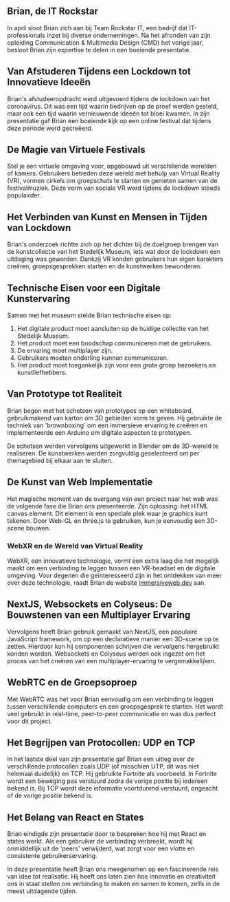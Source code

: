 ## Brian, de IT Rockstar

In april sloot Brian zich aan bij Team Rockstar IT, een bedrijf dat IT-professionals inzet bij diverse ondernemingen. Na het afronden van zijn opleiding Communication & Multimedia Design (CMD) het vorige jaar, besloot Brian zijn expertise te delen in een boeiende presentatie.

## Van Afstuderen Tijdens een Lockdown tot Innovatieve Ideeën

Brian's afstudeeropdracht werd uitgevoerd tijdens de lockdown van het coronavirus. Dit was een tijd waarin bedrijven op de proef werden gesteld, maar ook een tijd waarin vernieuwende ideeën tot bloei kwamen. In zijn presentatie gaf Brian een boeiende kijk op een online festival dat tijdens deze periode werd gecreëerd.

## De Magie van Virtuele Festivals

Stel je een virtuele omgeving voor, opgebouwd uit verschillende werelden of kamers. Gebruikers betreden deze wereld met behulp van Virtual Reality (VR), vormen cirkels om groepschats te starten en genieten samen van de festivalmuziek. Deze vorm van sociale VR werd tijdens de lockdown steeds populairder.

## Het Verbinden van Kunst en Mensen in Tijden van Lockdown

Brian's onderzoek richtte zich op het dichter bij de doelgroep brengen van de kunstcollectie van het Stedelijk Museum, iets wat door de lockdown een uitdaging was geworden. Dankzij VR konden gebruikers hun eigen karakters creëren, groepsgesprekken starten en de kunstwerken bewonderen.

## Technische Eisen voor een Digitale Kunstervaring

Samen met het museum stelde Brian technische eisen op:

1.  Het digitale product moet aansluiten op de huidige collectie van het Stedelijk Museum.
2.  Het product moet een boodschap communiceren met de gebruikers.
3.  De ervaring moet multiplayer zijn.
4.  Gebruikers moeten onderling kunnen communiceren.
5.  Het product moet toegankelijk zijn voor een grote groep bezoekers en kunstliefhebbers.

## Van Prototype tot Realiteit

Brian begon met het schetsen van prototypes op een whiteboard, gebruikmakend van karton om 3D gebieden vorm te geven. Hij gebruikte de techniek van 'brownboxing' om een immersieve ervaring te creëren en implementeerde een Arduino om digitale aspecten te prototypen.

De schetsen werden vervolgens uitgewerkt in Blender om de 3D-wereld te realiseren. De kunstwerken werden zorgvuldig geselecteerd om per themagebied bij elkaar aan te sluiten.

## De Kunst van Web Implementatie

Het magische moment van de overgang van een project naar het web was de volgende fase die Brian ons presenteerde. Zijn oplossing: het HTML canvas element. Dit element is een speciale plek waar je graphics kunt tekenen. Door Web-GL en three.js te gebruiken, kun je eenvoudig een 3D-scene bouwen.

### WebXR en de Wereld van Virtual Reality

WebXR, een innovatieve technologie, vormt een extra laag die het mogelijk maakt om een verbinding te leggen tussen een VR-headset en de digitale omgeving. Voor degenen die geïnteresseerd zijn in het ontdekken van meer over deze technologie, raadt Brian de website [immersiveweb.dev](https://immersiveweb.dev/) aan.

## NextJS, Websockets en Colyseus: De Bouwstenen van een Multiplayer Ervaring

Vervolgens heeft Brian gebruik gemaakt van NextJS, een populaire JavaScript framework, om op een declaratieve manier een 3D-scene op te zetten. Hierdoor kon hij componenten schrijven die vervolgens hergebruikt konden worden. Websockets en Colyseus werden ook ingezet om het proces van het creëren van een multiplayer-ervaring te vergemakkelijken.

## WebRTC en de Groepsoproep

Met WebRTC was het voor Brian eenvoudig om een verbinding te leggen tussen verschillende computers en een groepsgesprek te starten. Het wordt veel gebruikt in real-time, peer-to-peer communicatie en was dus perfect voor dit project.

## Het Begrijpen van Protocollen: UDP en TCP

In het laatste deel van zijn presentatie gaf Brian een uitleg over de verschillende protocollen zoals UDP (of misschien UTP, dit was niet helemaal duidelijk) en TCP. Hij gebruikte Fortnite als voorbeeld. In Fortnite wordt een beweging pas verstuurd zodra de vorige positie bij iedereen bekend is. Bij TCP wordt deze informatie voortdurend verstuurd, ongeacht of de vorige positie bekend is.

## Het Belang van React en States

Brian eindigde zijn presentatie door te bespreken hoe hij met React en states werkt. Als een gebruiker de verbinding verbreekt, wordt hij onmiddellijk uit de 'peers' verwijderd, wat zorgt voor een vlotte en consistente gebruikerservaring.

In deze presentatie heeft Brian ons meegenomen op een fascinerende reis van idee tot realisatie. Hij heeft ons laten zien hoe innovatie en creativiteit ons in staat stellen om verbinding te maken en samen te komen, zelfs in de meest uitdagende tijden.